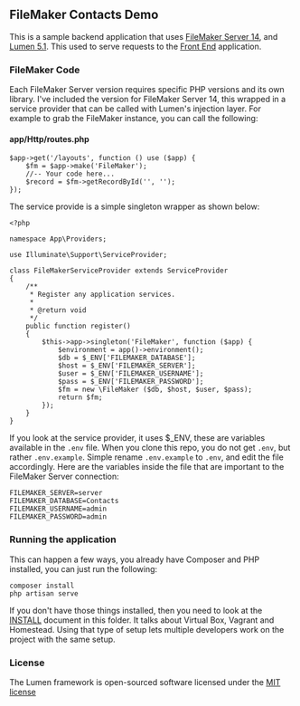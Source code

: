 ## FileMaker Contacts Demo

This is a sample backend application that uses [FileMaker Server 14](https://www.filemaker.com/products/filemaker-server/), and [Lumen 5.1](http://lumen.laravel.com). This used to serve requests to the [Front End](../frontend) application.

### FileMaker Code

Each FileMaker Server version requires specific PHP versions and its own library. I've included the version for FileMaker Server 14, this wrapped in a service provider that can be called with Lumen's injection layer. For example to grab the FileMaker instance, you can call the following:

#### app/Http/routes.php

	$app->get('/layouts', function () use ($app) {
		$fm = $app->make('FileMaker');
		//-- Your code here...
		$record = $fm->getRecordById('', '');
	});

The service provide is a simple singleton wrapper as shown below:

	<?php
	
	namespace App\Providers;
	
	use Illuminate\Support\ServiceProvider;
	
	class FileMakerServiceProvider extends ServiceProvider
	{
	    /**
	     * Register any application services.
	     *
	     * @return void
	     */
	    public function register()
	    {
	    	$this->app->singleton('FileMaker', function ($app) {
	    		$environment = app()->environment();
	    		$db = $_ENV['FILEMAKER_DATABASE'];
	    		$host = $_ENV['FILEMAKER_SERVER'];
	    		$user = $_ENV['FILEMAKER_USERNAME'];
	    		$pass = $_ENV['FILEMAKER_PASSWORD'];
				$fm = new \FileMaker ($db, $host, $user, $pass);
	            return $fm;
	        });
	    }
	}

If you look at the service provider, it uses $_ENV, these are variables available in the `.env` file. When you clone this repo, you do not get `.env`, but rather `.env.example`. Simple rename `.env.example` to `.env`, and edit the file accordingly. Here are the variables inside the file that are important to the FileMaker Server connection:

	FILEMAKER_SERVER=server
	FILEMAKER_DATABASE=Contacts
	FILEMAKER_USERNAME=admin
	FILEMAKER_PASSWORD=admin


### Running the application

This can happen a few ways, you already have Composer and PHP installed, you can just run the following:

	composer install
	php artisan serve

If you don't have those things installed, then you need to look at the [INSTALL](./INSTALL.md) document in this folder. It talks about Virtual Box, Vagrant and Homestead. Using that type of setup lets multiple developers work on the project with the same setup.

### License

The Lumen framework is open-sourced software licensed under the [MIT license](http://opensource.org/licenses/MIT)
